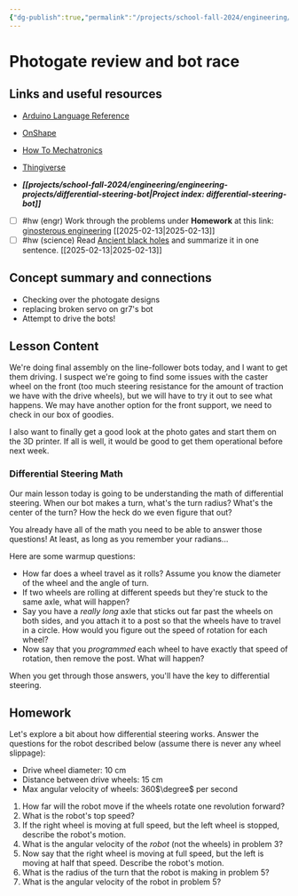 ```yaml
---
{"dg-publish":true,"permalink":"/projects/school-fall-2024/engineering/lessons/photogate-review-bot-race/"}
---
```



#  Photogate review and bot race

## Links and useful resources 

- [Arduino Language Reference](https://docs.arduino.cc/language-reference/)
- [OnShape](https://cad.onshape.com)
- [How To Mechatronics](https://howtomechatronics.com)
- [Thingiverse](https://thingiverse.com)

 
- ***[[projects/school-fall-2024/engineering/engineering-projects/differential-steering-bot\|Project index: differential-steering-bot]]*** 
- [ ] #hw (engr) Work through the problems under **Homework** at this link: [ginosterous engineering](https://school.ginosterous.com/projects/school-fall-2024/engineering/lessons/photogate-review-bot-race) [[2025-02-13\|2025-02-13]]
- [ ] #hw (science) Read [Ancient black holes](https://www.snexplores.org/article/ancient-black-holes-dark-matter) and summarize it in one sentence. [[2025-02-13\|2025-02-13]]

## Concept summary and connections


- Checking over the photogate designs 
- replacing broken servo on gr7's bot 
- Attempt to drive the bots! 

## Lesson Content

We're doing final assembly on the line-follower bots today, and I want to get them driving. I suspect we're going to find some issues with the caster wheel on the front (too much steering resistance for the amount of traction we have with the drive wheels), but we will have to try it out to see what happens. We may have another option for the front support, we need to check in our box of goodies.

I also want to finally get a good look at the photo gates and start them on the 3D printer. If all is well, it would be good to get them operational before next week.

### Differential Steering Math

Our main lesson today is going to be understanding the math of differential steering. When our bot makes a turn, what's the turn radius? What's the center of the turn? How the heck do we even figure that out?

You already have all of the math you need to be able to answer those questions! At least, as long as you remember your radians...

Here are some warmup questions:

- How far does a wheel travel as it rolls? Assume you know the diameter of the wheel and the angle of turn.
- If two wheels are rolling at different speeds but they're stuck to the same axle, what will happen?
- Say you have a *really long* axle that sticks out far past the wheels on both sides, and you attach it to a post so that the wheels have to travel in a circle. How would you figure out the speed of rotation for each wheel?
- Now say that you *programmed* each wheel to have exactly that speed of rotation, then remove the post. What will happen?

When you get through those answers, you'll have the key to differential steering. 

## Homework

Let's explore a bit about how differential steering works. Answer the questions for the robot described below (assume there is never any wheel slippage):

- Drive wheel diameter: 10 cm
- Distance between drive wheels: 15 cm
- Max angular velocity of wheels: 360$\degree$ per second

1. How far will the robot move if the wheels rotate one revolution forward?
2. What is the robot's top speed?
3. If the right wheel is moving at full speed, but the left wheel is stopped, describe the robot's motion.
4. What is the angular velocity of the *robot* (not the wheels) in problem 3?
5. Now say that the right wheel is moving at full speed, but the left is moving at half that speed. Describe the robot's motion.
6. What is the radius of the turn that the robot is making in problem 5?
7. What is the angular velocity of the robot in problem 5?

